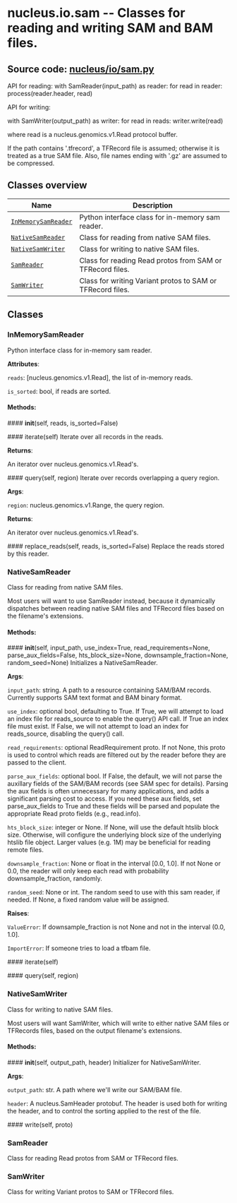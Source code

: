 # nucleus.io.sam -- Classes for reading and writing SAM and BAM files.
**Source code:** [nucleus/io/sam.py](https://github.com/google/nucleus/tree/master/nucleus/io/sam.py)
---
API for reading:
  with SamReader(input_path) as reader:
    for read in reader:
      process(reader.header, read)

API for writing:

  with SamWriter(output_path) as writer:
    for read in reads:
      writer.write(read)

where read is a nucleus.genomics.v1.Read protocol buffer.

If the path contains '.tfrecord', a TFRecord file is assumed; otherwise
it is treated as a true SAM file.  Also, file names ending with '.gz'
are assumed to be compressed.

## Classes overview
Name | Description
-----|------------
[`InMemorySamReader`](#inmemorysamreader) | Python interface class for in-memory sam reader.
[`NativeSamReader`](#nativesamreader) | Class for reading from native SAM files.
[`NativeSamWriter`](#nativesamwriter) | Class for writing to native SAM files.
[`SamReader`](#samreader) | Class for reading Read protos from SAM or TFRecord files.
[`SamWriter`](#samwriter) | Class for writing Variant protos to SAM or TFRecord files.

## Classes
### InMemorySamReader
Python interface class for in-memory sam reader.

**Attributes**:

`reads`: [nucleus.genomics.v1.Read], the list of in-memory reads.

`is_sorted`: bool, if reads are sorted.


#### Methods:
####<a name="<_ast.FunctionDef object at 0x555808fcad10>"></a> __init__(self, reads, is_sorted=False)


####<a name="<_ast.FunctionDef object at 0x5558090a8790>"></a> iterate(self)
Iterate over all records in the reads.

**Returns**:

  An iterator over nucleus.genomics.v1.Read's.

####<a name="<_ast.FunctionDef object at 0x5558090a8390>"></a> query(self, region)
Iterate over records overlapping a query region.

**Args**:

`region`: nucleus.genomics.v1.Range, the query region.


**Returns**:

  An iterator over nucleus.genomics.v1.Read's.

####<a name="<_ast.FunctionDef object at 0x555808fca050>"></a> replace_reads(self, reads, is_sorted=False)
Replace the reads stored by this reader.

### NativeSamReader
Class for reading from native SAM files.

Most users will want to use SamReader instead, because it dynamically
dispatches between reading native SAM files and TFRecord files based
on the filename's extensions.

#### Methods:
####<a name="<_ast.FunctionDef object at 0x555808fcedd0>"></a> __init__(self, input_path, use_index=True, read_requirements=None, parse_aux_fields=False, hts_block_size=None, downsample_fraction=None, random_seed=None)
Initializes a NativeSamReader.

**Args**:

`input_path`: string. A path to a resource containing SAM/BAM records.
    Currently supports SAM text format and BAM binary format.

`use_index`: optional bool, defaulting to True. If True, we will attempt to
    load an index file for reads_source to enable the query() API call. If
    True an index file must exist. If False, we will not attempt to load an
    index for reads_source, disabling the query() call.

`read_requirements`: optional ReadRequirement proto. If not None, this proto
    is used to control which reads are filtered out by the reader before
    they are passed to the client.

`parse_aux_fields`: optional bool. If False, the default, we will not parse
    the auxillary fields of the SAM/BAM records (see SAM spec for details).
    Parsing the aux fields is often unnecessary for many applications, and
    adds a significant parsing cost to access. If you need these aux fields,
    set parse_aux_fields to True and these fields will be parsed and
    populate the appropriate Read proto fields (e.g., read.info).

`hts_block_size`: integer or None.  If None, will use the default htslib
    block size.  Otherwise, will configure the underlying block size of the
    underlying htslib file object.  Larger values (e.g. 1M) may be
    beneficial for reading remote files.

`downsample_fraction`: None or float in the interval [0.0, 1.0]. If not
    None or 0.0, the reader will only keep each read with probability
    downsample_fraction, randomly.

`random_seed`: None or int. The random seed to use with this sam reader, if
    needed. If None, a fixed random value will be assigned.


**Raises**:

`ValueError`: If downsample_fraction is not None and not in the interval
    (0.0, 1.0].

`ImportError`: If someone tries to load a tfbam file.


####<a name="<_ast.FunctionDef object at 0x555808ff3850>"></a> iterate(self)


####<a name="<_ast.FunctionDef object at 0x555808ff3b50>"></a> query(self, region)


### NativeSamWriter
Class for writing to native SAM files.

Most users will want SamWriter, which will write to either native SAM
files or TFRecords files, based on the output filename's extensions.

#### Methods:
####<a name="<_ast.FunctionDef object at 0x5558090ad690>"></a> __init__(self, output_path, header)
Initializer for NativeSamWriter.

**Args**:

`output_path`: str. A path where we'll write our SAM/BAM file.

`header`: A nucleus.SamHeader protobuf.  The header is used both
    for writing the header, and to control the sorting applied to
    the rest of the file.


####<a name="<_ast.FunctionDef object at 0x5558090ad750>"></a> write(self, proto)


### SamReader
Class for reading Read protos from SAM or TFRecord files.

### SamWriter
Class for writing Variant protos to SAM or TFRecord files.

